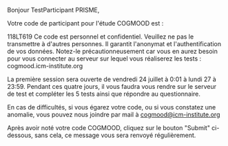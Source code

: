 Bonjour TestParticipant PRISME,

Votre code de participant pour l'étude COGMOOD est : 

118LT619
Ce code est personnel et confidentiel. Veuillez ne pas le transmettre à d'autres personnes. Il garantit l'anonymat et l'authentification de vos données. Notez-le précautionneusement car vous en aurez besoin pour vous connecter au serveur sur lequel vous réaliserez les tests : cogmood.icm-institute.org

La première session sera ouverte de vendredi 24 juillet à 0:01 à lundi 27 à 23:59. Pendant ces quatre jours, il vous faudra vous rendre sur le serveur de test et compléter les 5 tests ainsi que répondre au questionnaire.

En cas de difficultés, si vous égarez votre code, ou si vous constatez une anomalie, vous pouvez nous joindre par mail à cogmood@icm-institute.org

Après avoir noté votre code COGMOOD, cliquez sur le bouton "Submit" ci-dessous, sans cela, ce message vous sera renvoyé régulièrement.
